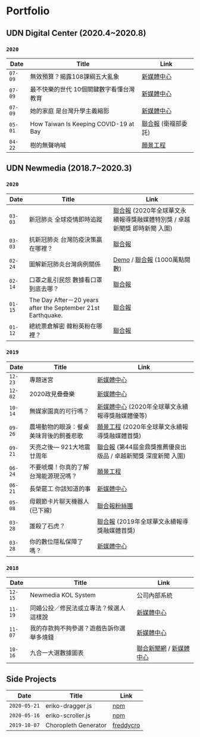 # Portfolio
## UDN Digital Center (2020.4~2020.8)

### `2020`

| Date | Title | Link |
|------|-------|------|
| `07-09` |無效預算？揭露108課綱五大亂象 | [新媒體中心](https://udn.com/newmedia/2020/12-years-education/problem/) |
| `07-09` |最不快樂的世代 10個關鍵數字看懂台灣教育 | [新媒體中心](https://udn.com/newmedia/2020/12-years-education/data/) |
| `07-09` |她的家庭 是台灣升學主義縮影 | [新媒體中心](https://udn.com/newmedia/2020/12-years-education/story/)|
| `05-01` |How Taiwan Is Keeping COVID-19 at Bay | [聯合報](https://udn.com/newmedia/taiwan-keeps-covid-19-at-bay/) (衛福部委託)|
| `04-22` |樹的無聲吶喊 | [願景工程](https://udn.com/newmedia/2020/scream-of-trees/) |

## UDN Newmedia (2018.7~2020.3)

### `2020`

| Date | Title | Link |
|------|-------|------|
| `03-03` | 新冠肺炎 全球疫情即時追蹤 | [聯合報](https://udn.com/newmedia/2020/covid-19/) (2020年全球華文永續報導獎融媒體特別獎 / 卓越新聞獎 即時新聞 入圍) |
| `03-03` | 抗新冠肺炎 台灣防疫決策贏在哪裡？ | [聯合報](https://udn.com/newmedia/2020/covid-19-timeline/) |
| `02-24` | 圖解新冠肺炎台灣病例關係 | [Demo](https://freddycro.github.io/covid-19-taiwan/) / [聯合報](https://udn.com/newmedia/2020/covid-19-taiwan/)  (1000萬點閱數) |
| `02-14` | 口罩之亂引民怨 數據看口罩到底去哪？ | [聯合報](https://udn.com/newmedia/2020/nCoVmaskchaos/) |
| `01-15` | The Day After－20 years after the September 21st Earthquake. | [聯合報](https://udn.com/newmedia/921/en/) |
| `01-12` | 總統票倉解密 韓粉英粉在哪裡？ | [聯合報](https://udn.com/newmedia/election2020/vote/) |

### `2019`

| Date | Title | Link |
|------|-------|------|
| `12-23` | 專題迷宮 | [新媒體中心](https://udn.com/newmedia/2019/stories_review/) |
| `12-02` | 2020政見疊疊樂 | [新媒體中心](https://udn.com/newmedia/2019/votegame/) |
| `10-14` | 無媒家園真的可行嗎？ | [新媒體中心](https://udn.com/newmedia/2019/global_energy_transition/) (2020年全球華文永續報導獎融媒體優等) |
| `09-26` | 農場動物的眼淚：餐桌美味背後的飼養悲歌 | [願景工程](https://udn.com/newmedia/2019/animal_welfare/) (2020年全球華文永續報導獎融媒體首獎) |
| `09-21` | 天亮之後— 921大地震廿周年 | [聯合報](https://udn.com/newmedia/921/) (第44屆金鼎獎推薦優良出版品 / 卓越新聞獎 深度新聞 入圍) |
| `06-24` | 不要唬爛！你真的了解台灣能源現況嗎？ | [願景工程](https://udn.com/upf/newmedia/2019_data/energy/) |
| `06-21` | 長榮罷工 你該知道的事 | [新媒體中心](https://udn.com/upf/newmedia/2019_data/EVA_strike/) |
| `05-08` | 母親節卡片聊天機器人(已下線) | [聯合報粉絲團](https://www.facebook.com/udnplus/posts/1361882633964507) |
| `03-28` | 誰殺了石虎？ | [聯合報](https://udn.com/upf/newmedia/2019_data/leopardcat/) (2019年全球華文永續報導獎融媒體首獎) |
| `03-28` | 你的數位隱私保障了嗎？ | [新媒體中心](https://udn.com/upf/newmedia/2019_data/digital_privacy/) |

### `2018`

| Date | Title | Link |
|------|-------|------|
| `12-15` | Newmedia KOL System | 公司內部系統 |
| `11-19` | 同婚公投／修民法或立專法？候選人這樣說 | [新媒體中心](https://udn.com/upf/newmedia/2018_data/same_sex_marriage_referendum/) |
| `11-07` | 我的存款夠不夠參選？遊戲告訴你選舉多燒錢 | [新媒體中心](https://udn.com/upf/newmedia/2018_data/2018election/game1/) |
| `10-16` | 九合一大選數據圖表 | [聯合新聞網](https://udn.com/vote2018/graphics) / [新媒體中心](https://udn.com/upf/newmedia/2018_data/2018election/index.html) |

## Side Projects

>
| Date | Title | Link |
|------|-------|------|
| `2020-05-21` | eriko-dragger.js | [npm](https://www.npmjs.com/package/eriko-dragger.js)  
| `2020-05-16` | eriko-scroller.js | [npm](https://www.npmjs.com/package/eriko-scroller.js)  
| `2019-10-07` | Choropleth Generator | [freddycro](https://freddycro.herokuapp.com/choropleth-generator/)  
